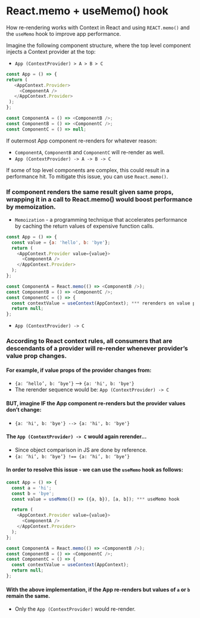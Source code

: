 
# React.memo + useMemo() hook

How re-rendering works with Context in React and using `REACT.memo()` and the `useMemo` hook to improve app performance.

Imagine the following component structure, where the top level component injects a Context provider at the top: 

- `App (ContextProvider) > A > B > C`
```js
const App = () => {
return (
   <AppContext.Provider>
     <ComponentA />
   </AppContext.Provider>
 );
};

const ComponentA = () => <ComponentB />;
const ComponentB = () => <ComponentC />;
const ComponentC = () => null;
```

If outermost App component re-renders for whatever reason:
- `ComponentA`, `ComponentB` and `ComponentC` will re-render as well.
- `App (ContextProvider) -> A -> B -> C`

If some of top level components are complex, this could result in a performance hit. To mitigate this issue, you can use `React.memo()`.

### If component renders the same result given same props, wrapping it in a call to React.memo() would boost performance by memoization.

 - `Memoization` - a programming technique that accelerates performance by caching the return values of expensive function calls.

```js
const App = () => {
  const value = {a: 'hello', b: 'bye'};
  return (
    <AppContext.Provider value={value}>
      <ComponentA />
    </AppContext.Provider>
  );
};

const ComponentA = React.memo(() => <ComponentB />);
const ComponentB = () => <ComponentC />;
const ComponentC = () => {
  const contextValue = useContext(AppContext); *** rerenders on value prop change
  return null;
};
```
- `App (ContextProvider) -> C`
### According to React context rules, all consumers that are descendants of a provider will re-render whenever provider’s value prop changes.

#### For example, if value props of the provider changes from:
- `{a: ‘hello’, b: ‘bye’}` --> `{a: 'hi', b: 'bye'}`
- The rerender sequence would be: `App (ContextProvider) -> C`

#### BUT, imagine IF the App component re-renders but the provider values don’t change:
- `{a: 'hi', b: 'bye'} --> {a: 'hi', b: 'bye'}`

#### The `App (ContextProvider) -> C` would again rerender... 
- Since object comparison in JS are done by reference.
- `{a: ‘hi’, b: ‘bye’} !== {a: ‘hi’, b: ‘bye’}`

#### In order to resolve this issue - we can use the `useMemo` hook as follows:
```js
const App = () => {
  const a = 'hi';
  const b = 'bye';
  const value = useMemo(() => ({a, b}), [a, b]); *** useMemo hook

  return (
    <AppContext.Provider value={value}>
      <ComponentA />
    </AppContext.Provider>
  );
};

const ComponentA = React.memo(() => <ComponentB />);
const ComponentB = () => <ComponentC />;
const ComponentC = () => {
  const contextValue = useContext(AppContext);
  return null;
};
```

#### With the above implementation, if the App re-renders but values of `a` or `b` remain the same.
   - Only the `App (ContextProvider)` would re-render.
